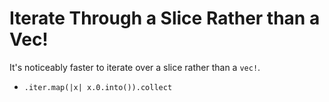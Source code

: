 # Iterate Through a Slice Rather than a Vec!

It's noticeably faster to iterate over a slice rather than a `vec!`.

* `.iter.map(|x| x.0.into()).collect`